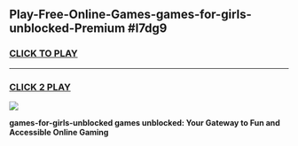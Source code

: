 
## Play-Free-Online-Games-games-for-girls-unblocked-Premium #l7dg9
<h3>
<a href="https://premium.freeplayer.one?title=games-for-girls-unblocked&ref=8M">CLICK TO PLAY</a></h3>
<hr>

<h3>
<a href="https://premium.freeplayer.one?title=games-for-girls-unblocked&ref=8M">CLICK 2 PLAY</a>
  
</h3>

<a href="https://premium.freeplayer.one?title=games-for-girls-unblocked&ref=8M"><img src="https://clearcache.store/games.png"></a>


**games-for-girls-unblocked games unblocked: Your Gateway to Fun and Accessible Online Gaming**
